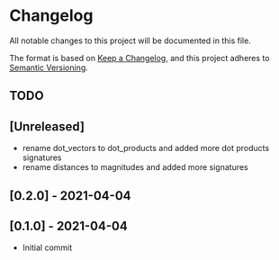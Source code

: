 # Changelog

All notable changes to this project will be documented in this file.

The format is based on [Keep a Changelog](https://keepachangelog.com/en/1.0.0/),
and this project adheres to [Semantic Versioning](https://semver.org/spec/v2.0.0.html).

## TODO

## [Unreleased]

+ rename dot_vectors to dot_products and added more dot products signatures
+ rename distances to magnitudes and added more signatures

## [0.2.0] - 2021-04-04

## [0.1.0] - 2021-04-04

+ Initial commit
